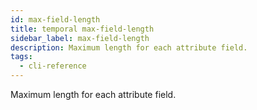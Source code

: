 ```yaml
---
id: max-field-length
title: temporal max-field-length
sidebar_label: max-field-length
description: Maximum length for each attribute field.
tags:
  - cli-reference
---
```


Maximum length for each attribute field.
